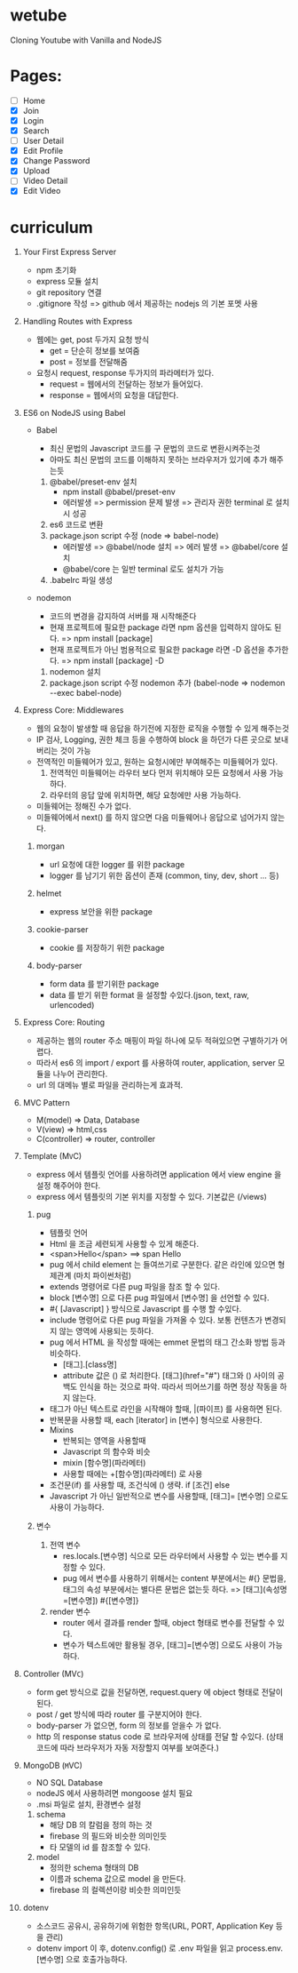 # wetube

Cloning Youtube with Vanilla and NodeJS

# Pages:

- [ ] Home
- [x] Join
- [x] Login
- [x] Search
- [ ] User Detail
- [x] Edit Profile
- [x] Change Password
- [x] Upload
- [ ] Video Detail
- [x] Edit Video

# curriculum

1. Your First Express Server

   - npm 초기화
   - express 모듈 설치
   - git repository 연결
   - .gitignore 작성 => github 에서 제공하는 nodejs 의 기본 포멧 사용

1. Handling Routes with Express

   - 웹에는 get, post 두가지 요청 방식
     - get = 단순히 정보를 보여줌
     - post = 정보를 전달해줌
   - 요청시 request, response 두가지의 파라메터가 있다.
     - request = 웹에서의 전달하는 정보가 들어있다.
     - response = 웹에서의 요청을 대답한다.

1. ES6 on NodeJS using Babel

   - Babel

     - 최신 문법의 Javascript 코드를 구 문법의 코드로 변환시켜주는것
     - 아마도 최신 문법의 코드를 이해하지 못하는 브라우저가 있기에 추가 해주는듯

     1. @babel/preset-env 설치
        - npm install @babel/preset-env
        - 에러발생 => permission 문제 발생 => 관리자 권한 terminal 로 설치 시 성공
     1. es6 코드로 변환
     1. package.json script 수정 (node => babel-node)
        - 에러발생 => @babel/node 설치 => 에러 발생 => @babel/core 설치
        - @babel/core 는 일반 terminal 로도 설치가 가능
     1. .babelrc 파일 생성

   - nodemon

     - 코드의 변경을 감지하여 서버를 재 시작해준다
     - 현재 프로젝트에 필요한 package 라면 npm 옵션을 입력하지 않아도 된다. => npm install [package]
     - 현재 프로젝트가 아닌 범용적으로 필요한 package 라면 -D 옵션을 추가한다. => npm install [package] -D

     1. nodemon 설치
     1. package.json script 수정 nodemon 추가 (babel-node => nodemon --exec babel-node)

1. Express Core: Middlewares

   - 웹의 요청이 발생할 때 응답을 하기전에 지정한 로직을 수행할 수 있게 해주는것
   - IP 검사, Logging, 권한 체크 등을 수행하여 block 을 하던가 다른 곳으로 보내버리는 것이 가능
   - 전역적인 미들웨어가 있고, 원하는 요청시에만 부여해주는 미들웨어가 있다.
     1. 전역적인 미들웨어는 라우터 보다 먼저 위치해야 모든 요청에서 사용 가능하다.
     1. 라우터의 응답 앞에 위치하면, 해당 요청에만 사용 가능하다.
   - 미들웨어는 정해진 수가 없다.
   - 미들웨어에서 next() 를 하지 않으면 다음 미들웨어나 응답으로 넘어가지 않는다.

   1. morgan

      - url 요청에 대한 logger 를 위한 package
      - logger 를 남기기 위한 옵션이 존재 (common, tiny, dev, short ... 등)

   1. helmet

      - express 보안을 위한 package

   1. cookie-parser

      - cookie 를 저장하기 위한 package

   1. body-parser

      - form data 를 받기위한 package
      - data 를 받기 위한 format 을 설정할 수있다.(json, text, raw, urlencoded)

1. Express Core: Routing

   - 제공하는 웹의 router 주소 매핑이 파일 하나에 모두 적혀있으면 구별하기가 어렵다.
   - 따라서 es6 의 import / export 를 사용하여 router, application, server 모듈을 나누어 관리한다.
   - url 의 대메뉴 별로 파일을 관리하는게 효과적.

1. MVC Pattern

   - M(model) => Data, Database
   - V(view) => html,css
   - C(controller) => router, controller

1. Template (M`V`C)

   - express 에서 템플릿 언어를 사용하려면 application 에서 view engine 을 설정 해주어야 한다.
   - express 에서 템플릿의 기본 위치를 지정할 수 있다. 기본값은 (/views)

   1. pug

      - 템플릿 언어
      - Html 을 조금 세련되게 사용할 수 있게 해준다.
      - \<span>Hello\</span> ==> span Hello
      - pug 에서 child element 는 들여쓰기로 구분한다. 같은 라인에 있으면 형제관계 (마치 파이썬처럼)
      - extends 명령어로 다른 pug 파일을 참조 할 수 있다.
      - block [변수명] 으로 다른 pug 파일에서 [변수명] 을 선언할 수 있다.
      - #{ [Javascript] } 방식으로 Javascript 를 수행 할 수있다.
      - include 명령어로 다른 pug 파일을 가져올 수 있다. 보통 컨텐츠가 변경되지 않는 영역에 사용되는 듯하다.
      - pug 에서 HTML 을 작성할 때에는 emmet 문법의 태그 간소화 방법 등과 비슷하다.
        - [태그].[class명]
        - attribute 값은 () 로 처리한다. [태그]\(href="#") 태그와 () 사이의 공백도 인식을 하는 것으로 파악. 따라서 띄어쓰기를 하면 정상 작동을 하지 않는다.
      - 태그가 아닌 텍스트로 라인을 시작해야 할때, |(파이프) 를 사용하면 된다.
      - 반복문을 사용할 때, each [iterator] in [변수] 형식으로 사용한다.
      - Mixins
        - 반복되는 영역을 사용할때
        - Javascript 의 함수와 비슷
        - mixin [함수명]\(파라메터)
        - 사용할 때에는 +[함수명]\(파라메터) 로 사용
      - 조건문(if) 를 사용할 때, 조건식에 () 생략. if [조건] else
      - Javascript 가 아닌 일반적으로 변수를 사용할때, [태그]= [변수명] 으로도 사용이 가능하다.

   1. 변수
      1. 전역 변수
         - res.locals.[변수명] 식으로 모든 라우터에서 사용할 수 있는 변수를 지정할 수 있다.
         - pug 에서 변수를 사용하기 위해서는 content 부분에서는 #{} 문법을, 태그의 속성 부분에서는 별다른 문법은 없는듯 하다. => [태그]\(속성명=[변수명]) #{[변수명]}
      1. render 변수
         - router 에서 결과를 render 할때, object 형태로 변수를 전달할 수 있다.
         - 변수가 텍스트에만 활용될 경우, [태그]=[변수명] 으로도 사용이 가능하다.

1. Controller (MV`C`)

   - form get 방식으로 값을 전달하면, request.query 에 object 형태로 전달이 된다.
   - post / get 방식에 따라 router 를 구분지어야 한다.
   - body-parser 가 없으면, form 의 정보를 얻을수 가 없다.
   - http 의 response status code 로 브라우저에 상태를 전달 할 수있다. (상태 코드에 따라 브라우저가 자동 저장할지 여부를 보여준다.)

1. MongoDB (`M`VC)

   - NO SQL Database
   - nodeJS 에서 사용하려면 mongoose 설치 필요
   - .msi 파일로 설치, 환경변수 설정

   1. schema
      - 해당 DB 의 칼럼을 정의 하는 것
      - firebase 의 필드와 비슷한 의미인듯
      - 타 모델의 id 를 참조할 수 있다.
   1. model
      - 정의한 schema 형태의 DB
      - 이름과 schema 값으로 model 을 만든다.
      - firebase 의 컬렉션이랑 비슷한 의미인듯

1. dotenv
   - 소스코드 공유시, 공유하기에 위험한 항목(URL, PORT, Application Key 등을 관리)
   - dotenv import 이 후, dotenv.config() 로 .env 파일을 읽고 process.env.[변수명] 으로 호출가능하다.
